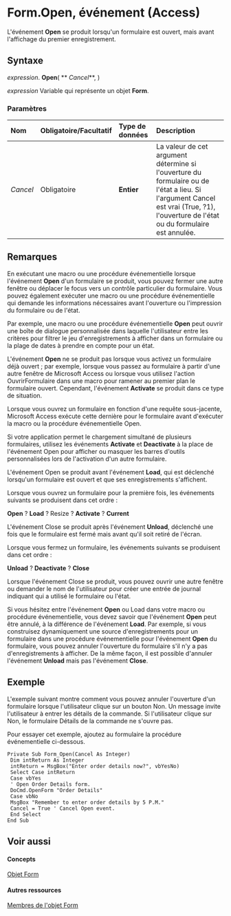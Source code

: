 
# Form.Open, événement (Access)

L'événement  **Open** se produit lorsqu'un formulaire est ouvert, mais avant l'affichage du premier enregistrement.


## Syntaxe

 _expression_. **Open**( ** _Cancel_**, )

 _expression_ Variable qui représente un objet **Form**.


### Paramètres



|**Nom**|**Obligatoire/Facultatif**|**Type de données**|**Description**|
|:-----|:-----|:-----|:-----|
| _Cancel_|Obligatoire|**Entier**|La valeur de cet argument détermine si l'ouverture du formulaire ou de l'état a lieu. Si l'argument Cancel est vrai (True, ?1), l'ouverture de l'état ou du formulaire est annulée.|

## Remarques

En exécutant une macro ou une procédure événementielle lorsque l'événement  **Open** d'un formulaire se produit, vous pouvez fermer une autre fenêtre ou déplacer le focus vers un contrôle particulier du formulaire. Vous pouvez également exécuter une macro ou une procédure événementielle qui demande les informations nécessaires avant l'ouverture ou l'impression du formulaire ou de l'état.

Par exemple, une macro ou une procédure événementielle  **Open** peut ouvrir une boîte de dialogue personnalisée dans laquelle l'utilisateur entre les critères pour filtrer le jeu d'enregistrements à afficher dans un formulaire ou la plage de dates à prendre en compte pour un état.

L'événement  **Open** ne se produit pas lorsque vous activez un formulaire déjà ouvert ; par exemple, lorsque vous passez au formulaire à partir d'une autre fenêtre de Microsoft Access ou lorsque vous utilisez l'action OuvrirFormulaire dans une macro pour ramener au premier plan le formulaire ouvert. Cependant, l'événement **Activate** se produit dans ce type de situation.

Lorsque vous ouvrez un formulaire en fonction d'une requête sous-jacente, Microsoft Access exécute cette dernière pour le formulaire avant d'exécuter la macro ou la procédure événementielle Open.

Si votre application permet le chargement simultané de plusieurs formulaires, utilisez les événements  **Activate** et **Deactivate** à la place de l'événement Open pour afficher ou masquer les barres d'outils personnalisées lors de l'activation d'un autre formulaire.

L'événement Open se produit avant l'événement  **Load**, qui est déclenché lorsqu'un formulaire est ouvert et que ses enregistrements s'affichent.

Lorsque vous ouvrez un formulaire pour la première fois, les événements suivants se produisent dans cet ordre :

 **Open** ? **Load** ? Resize ? **Activate** ? **Current**

L'événement Close se produit après l'événement  **Unload**, déclenché une fois que le formulaire est fermé mais avant qu'il soit retiré de l'écran.

Lorsque vous fermez un formulaire, les événements suivants se produisent dans cet ordre :

 **Unload** ? **Deactivate** ? **Close**

Lorsque l'événement Close se produit, vous pouvez ouvrir une autre fenêtre ou demander le nom de l'utilisateur pour créer une entrée de journal indiquant qui a utilisé le formulaire ou l'état.

Si vous hésitez entre l'événement  **Open** ou Load dans votre macro ou procédure événementielle, vous devez savoir que l'événement **Open** peut être annulé, à la différence de l'événement **Load**. Par exemple, si vous construisez dynamiquement une source d'enregistrements pour un formulaire dans une procédure événementielle pour l'événement **Open** du formulaire, vous pouvez annuler l'ouverture du formulaire s'il n'y a pas d'enregistrements à afficher. De la même façon, il est possible d'annuler l'événement **Unload** mais pas l'événement **Close**.


## Exemple

L'exemple suivant montre comment vous pouvez annuler l'ouverture d'un formulaire lorsque l'utilisateur clique sur un bouton Non. Un message invite l'utilisateur à entrer les détails de la commande. Si l'utilisateur clique sur Non, le formulaire Détails de la commande ne s'ouvre pas.

Pour essayer cet exemple, ajoutez au formulaire la procédure événementielle ci-dessous.




```
Private Sub Form_Open(Cancel As Integer) 
 Dim intReturn As Integer 
 intReturn = MsgBox("Enter order details now?", vbYesNo) 
 Select Case intReturn 
 Case vbYes 
 ' Open Order Details form. 
 DoCmd.OpenForm "Order Details" 
 Case vbNo 
 MsgBox "Remember to enter order details by 5 P.M." 
 Cancel = True ' Cancel Open event. 
 End Select 
End Sub
```


## Voir aussi


#### Concepts


[Objet Form](72ef9219-142b-b690-b696-3eba9a5d4522.md)
#### Autres ressources


[Membres de l'objet Form](e1976b58-28ca-8f76-cdf3-6732cb06ce6c.md)